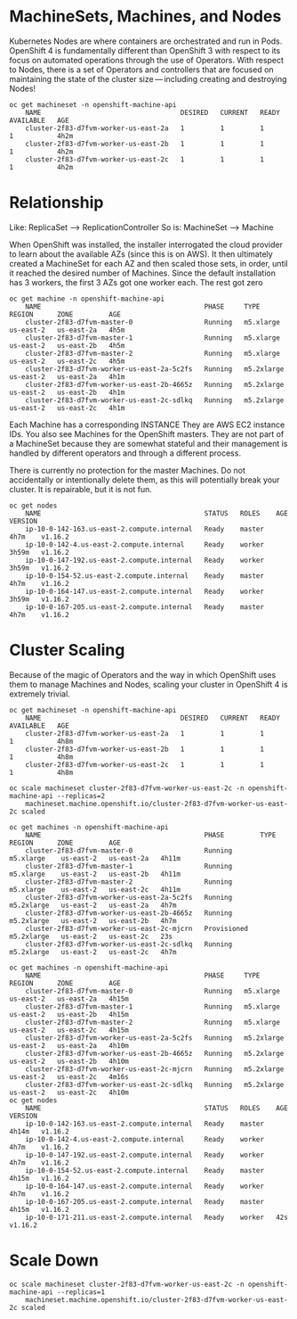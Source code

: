 # MachineSets, Machines, and Nodes
Kubernetes Nodes are where containers are orchestrated and run in Pods. OpenShift 4 is fundamentally different than OpenShift 3 with respect to its focus on automated operations through the use of Operators. With respect to Nodes, there is a set of Operators and controllers that are focused on maintaining the state of the cluster size — including creating and destroying Nodes!

```
oc get machineset -n openshift-machine-api
	NAME                                   DESIRED   CURRENT   READY   AVAILABLE   AGE
	cluster-2f83-d7fvm-worker-us-east-2a   1         1         1       1           4h2m
	cluster-2f83-d7fvm-worker-us-east-2b   1         1         1       1           4h2m
	cluster-2f83-d7fvm-worker-us-east-2c   1         1         1       1           4h2m
```

# Relationship
Like:
ReplicaSet --> ReplicationController
So is:
MachineSet --> Machine

When OpenShift was installed, the installer interrogated the cloud provider to learn about the available AZs (since this is on AWS). It then ultimately created a MachineSet for each AZ and then scaled those sets, in order, until it reached the desired number of Machines. Since the default installation has 3 workers, the first 3 AZs got one worker each. The rest got zero
```
oc get machine -n openshift-machine-api
	NAME                                         PHASE     TYPE         REGION      ZONE         AGE
	cluster-2f83-d7fvm-master-0                  Running   m5.xlarge    us-east-2   us-east-2a   4h5m
	cluster-2f83-d7fvm-master-1                  Running   m5.xlarge    us-east-2   us-east-2b   4h5m
	cluster-2f83-d7fvm-master-2                  Running   m5.xlarge    us-east-2   us-east-2c   4h5m
	cluster-2f83-d7fvm-worker-us-east-2a-5c2fs   Running   m5.2xlarge   us-east-2   us-east-2a   4h1m
	cluster-2f83-d7fvm-worker-us-east-2b-4665z   Running   m5.2xlarge   us-east-2   us-east-2b   4h1m
	cluster-2f83-d7fvm-worker-us-east-2c-sdlkq   Running   m5.2xlarge   us-east-2   us-east-2c   4h1m
```

Each Machine has a corresponding INSTANCE
They are AWS EC2 instance IDs. You also see Machines for the OpenShift masters. They are not part of a MachineSet because they are somewhat stateful and their management is handled by different operators and through a different process.

There is currently no protection for the master Machines. Do not accidentally or intentionally delete them, as this will potentially break your cluster. It is repairable, but it is not fun.
```
oc get nodes
	NAME                                         STATUS   ROLES    AGE     VERSION
	ip-10-0-142-163.us-east-2.compute.internal   Ready    master   4h7m    v1.16.2
	ip-10-0-142-4.us-east-2.compute.internal     Ready    worker   3h59m   v1.16.2
	ip-10-0-147-192.us-east-2.compute.internal   Ready    worker   3h59m   v1.16.2
	ip-10-0-154-52.us-east-2.compute.internal    Ready    master   4h7m    v1.16.2
	ip-10-0-164-147.us-east-2.compute.internal   Ready    worker   3h59m   v1.16.2
	ip-10-0-167-205.us-east-2.compute.internal   Ready    master   4h7m    v1.16.2
```

# Cluster Scaling
Because of the magic of Operators and the way in which OpenShift uses them to manage Machines and Nodes, scaling your cluster in OpenShift 4 is extremely trivial.
```
oc get machineset -n openshift-machine-api
	NAME                                   DESIRED   CURRENT   READY   AVAILABLE   AGE
	cluster-2f83-d7fvm-worker-us-east-2a   1         1         1       1           4h8m
	cluster-2f83-d7fvm-worker-us-east-2b   1         1         1       1           4h8m
	cluster-2f83-d7fvm-worker-us-east-2c   1         1         1       1           4h8m

oc scale machineset cluster-2f83-d7fvm-worker-us-east-2c -n openshift-machine-api --replicas=2
	machineset.machine.openshift.io/cluster-2f83-d7fvm-worker-us-east-2c scaled

oc get machines -n openshift-machine-api
	NAME                                         PHASE         TYPE         REGION      ZONE         AGE
	cluster-2f83-d7fvm-master-0                  Running       m5.xlarge    us-east-2   us-east-2a   4h11m
	cluster-2f83-d7fvm-master-1                  Running       m5.xlarge    us-east-2   us-east-2b   4h11m
	cluster-2f83-d7fvm-master-2                  Running       m5.xlarge    us-east-2   us-east-2c   4h11m
	cluster-2f83-d7fvm-worker-us-east-2a-5c2fs   Running       m5.2xlarge   us-east-2   us-east-2a   4h7m
	cluster-2f83-d7fvm-worker-us-east-2b-4665z   Running       m5.2xlarge   us-east-2   us-east-2b   4h7m
	cluster-2f83-d7fvm-worker-us-east-2c-mjcrn   Provisioned   m5.2xlarge   us-east-2   us-east-2c   23s
	cluster-2f83-d7fvm-worker-us-east-2c-sdlkq   Running       m5.2xlarge   us-east-2   us-east-2c   4h7m

oc get machines -n openshift-machine-api
	NAME                                         PHASE     TYPE         REGION      ZONE         AGE
	cluster-2f83-d7fvm-master-0                  Running   m5.xlarge    us-east-2   us-east-2a   4h15m
	cluster-2f83-d7fvm-master-1                  Running   m5.xlarge    us-east-2   us-east-2b   4h15m
	cluster-2f83-d7fvm-master-2                  Running   m5.xlarge    us-east-2   us-east-2c   4h15m
	cluster-2f83-d7fvm-worker-us-east-2a-5c2fs   Running   m5.2xlarge   us-east-2   us-east-2a   4h10m
	cluster-2f83-d7fvm-worker-us-east-2b-4665z   Running   m5.2xlarge   us-east-2   us-east-2b   4h10m
	cluster-2f83-d7fvm-worker-us-east-2c-mjcrn   Running   m5.2xlarge   us-east-2   us-east-2c   4m16s
	cluster-2f83-d7fvm-worker-us-east-2c-sdlkq   Running   m5.2xlarge   us-east-2   us-east-2c   4h10m
oc get nodes
	NAME                                         STATUS   ROLES    AGE     VERSION
	ip-10-0-142-163.us-east-2.compute.internal   Ready    master   4h14m   v1.16.2
	ip-10-0-142-4.us-east-2.compute.internal     Ready    worker   4h7m    v1.16.2
	ip-10-0-147-192.us-east-2.compute.internal   Ready    worker   4h7m    v1.16.2
	ip-10-0-154-52.us-east-2.compute.internal    Ready    master   4h15m   v1.16.2
	ip-10-0-164-147.us-east-2.compute.internal   Ready    worker   4h7m    v1.16.2
	ip-10-0-167-205.us-east-2.compute.internal   Ready    master   4h15m   v1.16.2
	ip-10-0-171-211.us-east-2.compute.internal   Ready    worker   42s     v1.16.2
```

# Scale Down
```
oc scale machineset cluster-2f83-d7fvm-worker-us-east-2c -n openshift-machine-api --replicas=1
	machineset.machine.openshift.io/cluster-2f83-d7fvm-worker-us-east-2c scaled
```






